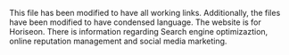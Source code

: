 This file has been modified to have all working links. Additionally, the files have been modified to have condensed language. 
The website is for Horiseon. There is information regarding Search engine optimizaztion, online reputation management and social media marketing. 
